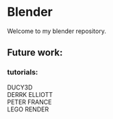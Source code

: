 # Blender

Welcome to my blender repository.

## Future work:  
### tutorials:  
DUCY3D  
DERRK ELLIOTT  
PETER FRANCE  
LEGO RENDER  
